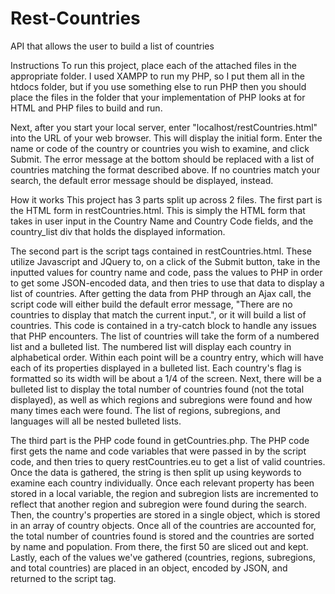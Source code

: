 # Rest-Countries
API that allows the user to build a list of countries

Instructions
To run this project, place each of the attached files in the appropriate folder. I used XAMPP to run my PHP, so I put them all in the htdocs folder, but if you use something else to run PHP then you should place the files in the folder that your implementation of PHP looks at for HTML and PHP files to build and run.

Next, after you start your local server, enter "localhost/restCountries.html" into the URL of your web browser. This will display the initial form. Enter the name or code of the country or countries you wish to examine, and click Submit. The error message at the bottom should be replaced with a list of countries matching the format described above. If no countries match your search, the default error message should be displayed, instead.

How it works
This project has 3 parts split up across 2 files.
The first part is the HTML form in restCountries.html. This is simply the HTML form that takes in user input in the Country Name and Country Code fields, and the country_list div that holds the displayed information.

The second part is the script tags contained in restCountries.html. These utilize Javascript and JQuery to, on a click of the Submit button, take in the inputted values for country name and code, pass the values to PHP in order to get some JSON-encoded data, and then tries to use that data to display a list of countries. After getting the data from PHP through an Ajax call, the script code will either build the default error message, "There are no countries to display that match the current input.", or it will build a list of countries. This code is contained in a try-catch block to handle any issues that PHP encounters. The list of countries will take the form of a numbered list and a bulleted list. The numbered list will display each country in alphabetical order. Within each point will be a country entry, which will have each of its properties displayed in a bulleted list. Each country's flag is formatted so its width will be about a 1/4 of the screen. Next, there will be a bulleted list to display the total number of countries found (not the total displayed), as well as which regions and subregions were found and how many times each were found. The list of regions, subregions, and languages will all be nested bulleted lists.

The third part is the PHP code found in getCountries.php. The PHP code first gets the name and code variables that were passed in by the script code, and then tries to query restCountries.eu to get a list of valid countries. Once the data is gathered, the string is then split up using keywords to examine each country individually. Once each relevant property has been stored in a local variable, the region and subregion lists are incremented to reflect that another region and subregion were found during the search. Then, the country's properties are stored in a single object, which is stored in an array of country objects. Once all of the countries are accounted for, the total number of countries found is stored and the countries are sorted by name and population. From there, the first 50 are sliced out and kept. Lastly, each of the values we've gathered (countries, regions, subregions, and total countries) are placed in an object, encoded by JSON, and returned to the script tag.

